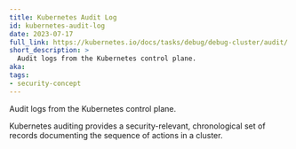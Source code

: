 ```yaml
---
title: Kubernetes Audit Log
id: kubernetes-audit-log
date: 2023-07-17
full_link: https://kubernetes.io/docs/tasks/debug/debug-cluster/audit/
short_description: >
  Audit logs from the Kubernetes control plane.
aka:
tags:
- security-concept
---
```

Audit logs from the Kubernetes control plane.

<!--more--> 
Kubernetes auditing provides a security-relevant, chronological set of records documenting the sequence of actions in a cluster.
